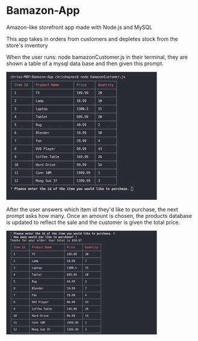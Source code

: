# Bamazon-App
Amazon-like storefront app made with Node.js and MySQL

This app takes in orders from customers and depletes stock from the store's inventory

When the user runs: node bamazonCustomer.js in their terminal, they are shown a 
table of a mysql data base and then given this prompt.

<img src="images/firstPrompt.png" width="400">

After the user answers which item id they'd like to purchase, the next prompt asks 
how many. Once an amount is chosen, the products database is updated to reflect the 
sale and the customer is given the total price.

<img src="images/secondPrompt.png" width="400">


